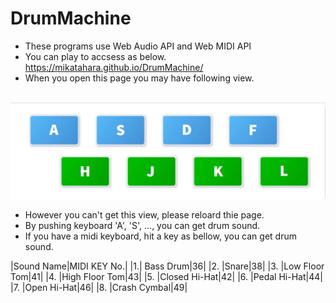 # DrumMachine
- These programs use Web Audio API and Web MIDI API
- You can play to accsess as below. https://mikatahara.github.io/DrumMachine/<br>
- When you open this page you may have following view.<br>

<br>
<img src="DrumMachineImage.jpg">
<br>

- However you can't get this view, please reloard thie page.<br>
- By pushing keyboard 'A', 'S', ..., you can get drum sound.<br>
- If you have a midi keyboard, hit a key as bellow, you can get drum sound.<br>

|Sound Name|MIDI KEY No.|
|1.| Bass Drum|36|
|2. |Snare|38|
|3. |Low Floor Tom|41|
|4. |High Floor Tom|43|
|5. |Closed Hi-Hat|42|
|6. |Pedal Hi-Hat|44|
|7. |Open Hi-Hat|46|
|8. |Crash Cymbal|49|

